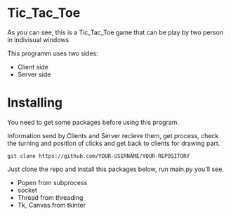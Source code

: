 # Tic_Tac_Toe

As you can see, this is a Tic_Tac_Toe game that can be play by two person in indivisual windows

This programm uses two sides:

 - Client side
 - Server side


# Installing
You need to get some packages before using this program.


Information send by Clients and Server recieve them, get process, check the turning and position of clicks and get back to clients for drawing part.
```
git clone https://github.com/YOUR-USERNAME/YOUR-REPOSITORY
```
Just clone the repo and install this packages below, run main.py you'll see.

 - Popen from subprocess
 - socket
 - Thread from threading
 - Tk, Canvas from tkinter
